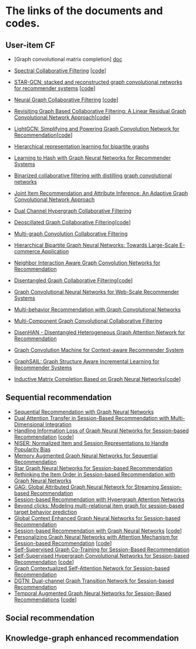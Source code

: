 # The links of the documents and codes. 


## User-item CF

* [Graph convolutional matrix completion] [doc](https://www.kdd.org/kdd2018/files/deep-learning-day/DLDay18_paper_32.pdf) 
* [Spectral Collaborative Filtering](https://dl.acm.org/doi/abs/10.1145/3240323.3240343) [[code](https://github.com/lzheng21/SpectralCF)]
* [STAR-GCN: stacked and reconstructed graph convolutional networks for recommender systems](https://dl.acm.org/citation.cfm?id=3367634) [[code](https://github.com/jennyzhang0215/STAR-GCN)]
* [Neural Graph Collaborative Filtering](https://dl.acm.org/doi/abs/10.1145/3331184.3331267) [[code](https://github.com/xiangwang1223/neural_graph_collaborative_filtering)]
* [Revisiting Graph Based Collaborative Filtering: A Linear Residual Graph Convolutional Network Approach](https://www.aaai.org/ojs/index.php/AAAI/article/view/5330)[[code](https://github.com/newlei/LR-GCCF)]
* [LightGCN: Simplifying and Powering Graph Convolution Network for Recommendation](https://arxiv.org/abs/2002.02126)[[code](https://github.com/gusye1234/LightGCN-PyTorch)]
* [Hierarchical representation learning for bipartite graphs](https://www.ijcai.org/Proceedings/2019/0398.pdf)
* [Learning to Hash with Graph Neural Networks for Recommender Systems](https://dl.acm.org/doi/abs/10.1145/3366423.3380266)
* [Binarized collaborative filtering with distilling graph convolutional networks](https://www.ijcai.org/Proceedings/2019/0667.pdf)
* [ Joint Item Recommendation and Attribute Inference: An Adaptive Graph Convolutional Network Approach](https://arxiv.org/abs/2005.12021)


* [Dual Channel Hypergraph Collaborative Filtering](https://dl.acm.org/doi/abs/10.1145/3394486.3403253)
* [Deoscillated Graph Collaborative Filtering](https://arxiv.org/abs/2011.02100)[[code](https://github.com/JimLiu96/DeosciRec)]
* [Multi-graph Convolution Collaborative Filtering](https://arxiv.org/pdf/2001.00267.pdf)

* [Hierarchical Bipartite Graph Neural Networks: Towards Large-Scale E-commerce Application](https://conferences.computer.org/icde/2020/pdfs/ICDE2020-5acyuqhpJ6L9P042wmjY1p/290300b677/290300b677.pdf)
* [Neighbor Interaction Aware Graph Convolution Networks for Recommendation](https://dl.acm.org/doi/abs/10.1145/3397271.3401123)
* [Disentangled Graph Collaborative Filtering](https://dl.acm.org/doi/abs/10.1145/3397271.3401137)[[code](https://github.com/xiangwang1223/disentangled_graph_collaborative_filtering)]
* [Graph Convolutional Neural Networks for Web-Scale Recommender Systems](https://dl.acm.org/doi/abs/10.1145/3219819.3219890)

* [Multi-behavior Recommendation with Graph Convolutional Networks](https://dl.acm.org/doi/abs/10.1145/3397271.3401072)
* [Multi-Component Graph Convolutional Collaborative Filtering](https://arxiv.org/abs/1911.10699)
* [DisenHAN - Disentangled Heterogeneous Graph Attention Network for Recommendation](https://dl.acm.org/doi/abs/10.1145/3340531.3411996)
* [Graph Convolution Machine for Context-aware Recommender System](https://arxiv.org/abs/2001.11402)
* [GraphSAIL: Graph Structure Aware Incremental Learning for Recommender Systems](https://dl.acm.org/doi/abs/10.1145/3340531.3412754)
* [Inductive Matrix Completion Based on Graph Neural Networks](https://arxiv.org/abs/1904.1205)[[code](https://github.com/muhanzhang/IGMC)]

## Sequential recommendation

* [Sequential Recommendation with Graph Neural Networks](https://arxiv.org/pdf/2106.14226.pdf)
* [Dual Attention Transfer in Session-Based Recommendation with Multi-
Dimensional Integration](https://dl.acm.org/doi/abs/10.1145/3404835.3462866)
* [Handling Information Loss of Graph Neural Networks for Session-based Recommendation](https://dl.acm.org/doi/abs/10.1145/3394486.3403170) [[code](https://github.com/twchen/lessr)]
* [NISER: Normalized Item and Session Representations to Handle Popularity Bias](https://ui.adsabs.harvard.edu/abs/2019arXiv190904276G/abstract)
* [Memory Augmented Graph Neural Networks for Sequential Recommendation](https://arxiv.org/abs/1912.11730)
* [Star Graph Neural Networks for Session-based Recommendation](https://dl.acm.org/doi/abs/10.1145/3340531.3412014)
* [Rethinking the Item Order in Session-based Recommendation with Graph Neural Networks](https://dl.acm.org/doi/abs/10.1145/3357384.3358010)
* [GAG: Global Attributed Graph Neural Network for Streaming Session-based Recommendation](https://dl.acm.org/doi/abs/10.1145/3397271.3401109)
* [Session-based Recommendation with Hypergraph Attention Networks](http://people.tamu.edu/~jwang713/pubs/SHARE-sdm2021.pdf)
* [Beyond clicks: Modeling multi-relational item graph for session-based target behavior prediction](https://dl.acm.org/doi/abs/10.1145/3366423.3380077)
* [Global Context Enhanced Graph Neural Networks for Session-based Recommendation](https://dl.acm.org/doi/abs/10.1145/3397271.3401142)
* [Session-based Recommendation with Graph Neural Networks](https://www.aaai.org/ojs/index.php/AAAI/article/view/3804) [[code](https://github.com/CRIPAC-DIG/SR-GNN)]
* [Personalizing Graph Neural Networks with Attention Mechanism for Session-based Recommendation](https://arxiv.org/abs/1910.08887) [[code](https://github.com/CRIPAC-DIG/A-PGNN)]
* [Self-Supervised Graph Co-Training for Session-Based Recommendation](https://arxiv.org/pdf/2108.10560.pdf) 
* [Self-Supervised Hypergraph Convolutional Networks for Session-based Recommendation](https://ojs.aaai.org/index.php/AAAI/article/view/16578/16385) [[code](https://github.com/xiaxin1998/DHCN)]
* [Graph Contextualized Self-Attention Network for Session-based Recommendation](https://www.ijcai.org/Proceedings/2019/0547.pdf)
* [DGTN: Dual-channel Graph Transition Network for Session-based Recommendation](https://arxiv.org/abs/2009.10002)
* [Temporal Augmented Graph Neural Networks for Session-Based Recommendations](https://dl.acm.org/doi/abs/10.1145/3404835.3463112) [[code](https://github.com/CRIPAC-DIG/TAGNN)]

## Social recommendation

## Knowledge-graph enhanced recommendation